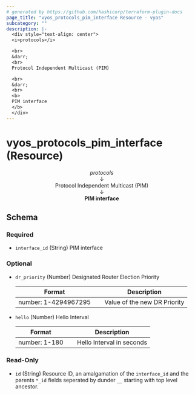 ```yaml
---
# generated by https://github.com/hashicorp/terraform-plugin-docs
page_title: "vyos_protocols_pim_interface Resource - vyos"
subcategory: ""
description: |-
  <div style="text-align: center">
  <i>protocols</i>

  <br>
  &darr;
  <br>
  Protocol Independent Multicast (PIM)

  <br>
  &darr;
  <br>
  <b>
  PIM interface
  </b>
  </div>
---
```


# vyos_protocols_pim_interface (Resource)

<div style="text-align: center">
<i>protocols</i>

<br>
&darr;
<br>
Protocol Independent Multicast (PIM)

<br>
&darr;
<br>
<b>
PIM interface
</b>
</div>



<!-- schema generated by tfplugindocs -->
## Schema

### Required

- `interface_id` (String) PIM interface

### Optional

- `dr_priority` (Number) Designated Router Election Priority

    |  Format &emsp; | Description  |
    |----------|---------------|
    |  number: 1-4294967295  &emsp; |  Value of the new DR Priority  |
- `hello` (Number) Hello Interval

    |  Format &emsp; | Description  |
    |----------|---------------|
    |  number: 1-180  &emsp; |  Hello Interval in seconds  |

### Read-Only

- `id` (String) Resource ID, an amalgamation of the `interface_id` and the parents `*_id` fields seperated by dunder `__` starting with top level ancestor.
